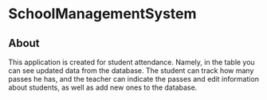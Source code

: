 # SchoolManagementSystem

## About
This application is created for student attendance. Namely, in the table you can see updated data from the database. The student can track how many passes he has, and the teacher can indicate the passes and edit information about students, as well as add new ones to the database.
